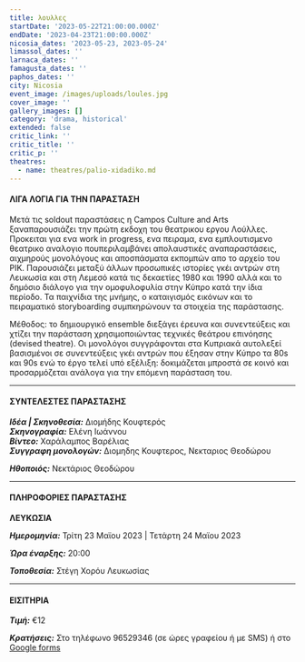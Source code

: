 ```yaml
---
title: λουλλες
startDate: '2023-05-22T21:00:00.000Z'
endDate: '2023-04-23T21:00:00.000Z'
nicosia_dates: '2023-05-23, 2023-05-24'
limassol_dates: ''
larnaca_dates: ''
famagusta_dates: ''
paphos_dates: ''
city: Nicosia
event_image: /images/uploads/loules.jpg
cover_image: ''
gallery_images: []
category: 'drama, historical'
extended: false
critic_link: ''
critic_title: ''
critic_p: ''
theatres:
  - name: theatres/palio-xidadiko.md
---
```


#### ΛΙΓΑ ΛΟΓΙΑ ΓΙΑ ΤΗΝ ΠΑΡΑΣΤΑΣΗ

Μετά τις soldout παραστάσεις η Campos Culture and Arts ξαναπαρουσιάζει την πρώτη εκδοχη του θεατρικου εργου Λούλλες. Προκειται για ενα work in progress, ενα πειραμα, ενα εμπλουτισμενο θεατρικο αναλογιο πουπεριλαμβάνει απολαυστικές αναπαραστάσεις, αιχμηρούς μονολόγους και αποσπάσματα εκπομπών απο το αρχείο του ΡΙΚ. Παρουσιάζει μεταξύ άλλων προσωπικές ιστορίες γκέι αντρών στη Λευκωσία και στη Λεμεσό κατά τις δεκαετίες 1980 και 1990 αλλά και το δημόσιο διάλογο για την ομοφυλοφυλία στην Κύπρο κατά την ίδια περίοδο. Τα παιχνίδια της μνήμης, ο καταιγισμός εικόνων και το πειραματικό storyboarding συμπκηρώνουν τα στοιχεία της παράστασης.

Μέθοδος: το δημιουργικό ensemble διεξάγει έρευνα και συνεντεύξεις και χτίζει την παράσταση χρησιμοποιώντας τεχνικές θεάτρου επινόησης (devised theatre). Οι μονολόγοι συγγράφονται στα Κυπριακά αυτολεξεί βασισμένοι σε συνεντεύξεις γκέι αντρών που έξησαν στην Κύπρο τα 80s και 90s ενώ το έργο τελεί υπό εξέλιξη: δοκιμάζεται μπροστά σε κοινό και προσαρμόζεται ανάλογα για την επόμενη παράσταση του.

***

#### ΣΥΝΤΕΛΕΣΤΕΣ ΠΑΡΑΣΤΑΣΗΣ

***Ιδέα | Σκηνοθεσία:*** Διομήδης Κουφτερός\
***Σκηνογραφία:*** Ελένη Ιωάννου\
***Bίντεο:*** Χαράλαμπος Βαρέλιας\
***Συγγραφη μονολογών:*** Διομηδης Κουφτερος, Νεκταριος Θεοδώρου

***Ηθοποιός:*** Νεκτάριος Θεοδώρου

***

#### ΠΛΗΡΟΦΟΡΙΕΣ ΠΑΡΑΣΤΑΣΗΣ

**ΛΕΥΚΩΣΙΑ**

***Ημερομηνία:*** Τρίτη 23 Μαϊου  2023 | Τετάρτη 24 Μαϊου 2023

***Ώρα έναρξης:*** 20:00

***Τοποθεσία:*** Στέγη Χορόυ Λευκωσίας

***

#### ΕΙΣΙΤΗΡΙΑ

***Τιμή:*** €12

***Κρατήσεις:*** Στο τηλέφωνο 96529346 (σε ώρες γραφείου ή με SMS) ή στο [Google forms ](https://docs.google.com/forms/d/e/1FAIpQLScbWD1sNhaGnSzfFMUIJoNSdnGfKWg5D0IGgNiXVVwA4PaRZQ/viewform "")
